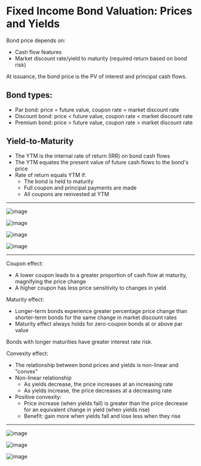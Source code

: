 # Fixed Income Bond Valuation: Prices and Yields

Bond price depends on:
- Cash flow features
- Market discount rate/yield to maturity (required return based on bond risk)

At issuance, the bond price is the PV of interest and principal cash flows.

## Bond types:
- Par bond: price = future value, coupon rate = market discount rate
- Discount bond: price < future value, coupon rate < market discount rate
- Premium bond: price > future value, coupon rate > market discount rate

## Yield-to-Maturity
- The YTM is the internal rate of return (IRR) on bond cash flows
- The YTM equates the present value of future cash flows to the bond's price
- Rate of return equals YTM if:
  - The bond is held to maturity
  - Full coupon and principal payments are made
  - All coupons are reinvested at YTM

---

![image](https://github.com/coolnikitav/finance-learning/assets/30304422/b41654bf-3410-49f8-ab0a-240bd0e1d17e)

![image](https://github.com/coolnikitav/finance-learning/assets/30304422/81182fdd-e1a9-4ce8-82ef-377b5d30bd61)

![image](https://github.com/coolnikitav/finance-learning/assets/30304422/034bc9ee-240f-44fb-b6f8-992e9a6255b0)

![image](https://github.com/coolnikitav/finance-learning/assets/30304422/766916e3-f3a9-47b5-85be-bb6159225bd9)

---

Coupon effect:
- A lower coupon leads to a greater proportion of cash flow at maturity, magnifying the price change
- A higher coupon has less price sensitivity to changes in yield

Maturity effect:
- Longer-term bonds experience greater percentage price change than shorter-term bonds for the same change in market discount rates
- Maturity effect always holds for zero-coupon bonds at or above par value

Bonds with longer maturities have greater interest rate risk.

Convexity effect:
- The relationship between bond prices and yields is non-linear and "convex"
- Non-linear relationship
  - As yields decrease, the price increases at an increasing rate
  - As yields increase, the price decreases at a decreasing rate
- Positive convexity:
  - Price increase (when yields fall) is greater than the price decrease for an equivalent change in yield (when yields rise)
  - Benefit: gain more when yields fall and lose less when they rise
 
---

![image](https://github.com/coolnikitav/finance-learning/assets/30304422/cae06517-80da-46f0-93a9-bfd8048f8c01)

![image](https://github.com/coolnikitav/finance-learning/assets/30304422/5a4741be-3372-40c1-a0c3-c52ba3126aba)

![image](https://github.com/coolnikitav/finance-learning/assets/30304422/80325f05-0e1e-43f3-99e5-a8c151f67e3a)
